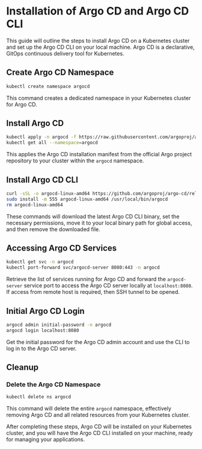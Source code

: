
# Installation of Argo CD and Argo CD CLI

This guide will outline the steps to install Argo CD on a Kubernetes cluster and set up the Argo CD CLI on your local machine. Argo CD is a declarative, GitOps continuous delivery tool for Kubernetes.

## Create Argo CD Namespace

```bash
kubectl create namespace argocd
```

This command creates a dedicated namespace in your Kubernetes cluster for Argo CD.

## Install Argo CD

```bash
kubectl apply -n argocd -f https://raw.githubusercontent.com/argoproj/argo-cd/stable/manifests/install.yaml
kubectl get all --namespace=argocd
```

This applies the Argo CD installation manifest from the official Argo project repository to your cluster within the `argocd` namespace.

## Install Argo CD CLI

```bash
curl -sSL -o argocd-linux-amd64 https://github.com/argoproj/argo-cd/releases/latest/download/argocd-linux-amd64
sudo install -m 555 argocd-linux-amd64 /usr/local/bin/argocd
rm argocd-linux-amd64
```

These commands will download the latest Argo CD CLI binary, set the necessary permissions, move it to your local binary path for global access, and then remove the downloaded file.

## Accessing Argo CD Services

```bash
kubectl get svc -n argocd
kubectl port-forward svc/argocd-server 8080:443 -n argocd
```

Retrieve the list of services running for Argo CD and forward the `argocd-server` service port to access the Argo CD server locally at `localhost:8080`.  If access from remote host is required, then SSH tunnel to be opened.

## Initial Argo CD Login

```bash
argocd admin initial-password -n argocd
argocd login localhost:8080
```

Get the initial password for the Argo CD admin account and use the CLI to log in to the Argo CD server.

## Cleanup

### Delete the Argo CD Namespace

```bash
kubectl delete ns argocd
```

This command will delete the entire `argocd` namespace, effectively removing Argo CD and all related resources from your Kubernetes cluster.

After completing these steps, Argo CD will be installed on your Kubernetes cluster, and you will have the Argo CD CLI installed on your machine, ready for managing your applications.
